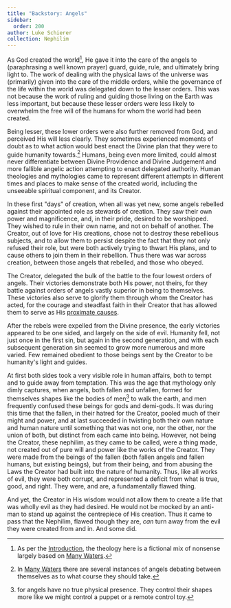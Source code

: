 ```yaml
---
title: "Backstory: Angels"
sidebar:
  order: 200
author: Luke Schierer
collection: Nephilim
---
```


As God created the world[^241120-1], He gave it into the care of the angels to (paraphrasing a well known prayer) guard, guide, rule, and ultimately bring light to. The work of dealing with the physical laws of the universe was (primarily) given into the care of the middle orders, while the governance of the life within the world was delegated down to the lesser orders. This was not because the work of ruling and guiding those living on the Earth was less important, but because these lesser orders were less likely to overwhelm the free will of the humans for whom the world had been created.

Being lesser, these lower orders were also further removed from God, and perceived His will less clearly. They sometimes experienced moments of doubt as to what action would best enact the Divine plan that they were to guide humanity towards.[^241120-2] Humans, being even more limited, could almost never differentiate between Divine Providence and Divine Judgement and more fallible angelic action attempting to enact delegated authority. Human theologies and mythologies came to represent different attempts in different times and places to make sense of the created world, including the unseeable spiritual component, and its Creator.

In these first "days" of creation, when all was yet new, some angels rebelled against their appointed role as stewards of creation. They saw their own power and magnificence, and, in their pride, desired to be worshipped. They wished to rule in their own name, and not on behalf of another. The Creator, out of love for His creations, chose not to destroy these rebellious subjects, and to allow them to persist despite the fact that they not only refused their role, but were both actively trying to thwart His plans, and to cause others to join them in their rebellion. Thus there was war across creation, between those angels that rebelled, and those who obeyed.

The Creator, delegated the bulk of the battle to the four lowest orders of angels. Their victories demonstrate both His power, not theirs, for they battle against orders of angels vastly superior in being to themselves. These victories also serve to glorify them through whom the Creator has acted, for the courage and steadfast faith in their Creator that has allowed them to serve as His [proximate causes].

After the rebels were expelled from the Divine presence, the early victories appeared to be one sided, and largely on the side of evil. Humanity fell, not just once in the first sin, but again in the second generation, and with each subsequent generation sin seemed to grow more numerous and more varied. Few remained obedient to those beings sent by the Creator to be humanity's light and guides.

At first both sides took a very visible role in human affairs, both to tempt and to guide away from temptation. This was the age that mythology only dimly captures, when angels, both fallen and unfallen, formed for themselves shapes like the bodies of men[^241120-3] to walk the earth, and men frequently confused these beings for gods and demi-gods. It was during this time that the fallen, in their hatred for the Creator, pooled much of their might and power, and at last succeeded in twisting both their own nature and human nature until something that was not one, nor the other, nor the union of both, but distinct from each came into being. However, not being the Creator, these nephilim, as they came to be called, were a thing made, not created out of pure will and power like the works of the Creator. They were made from the beings of the fallen (both fallen angels and fallen humans, but existing beings), but from their being, and from abusing the Laws the Creator had built into the nature of humanity. Thus, like all works of evil, they were both corrupt, and represented a deficit from what is true, good, and right. They were, and are, a fundamentally flawed thing.

And yet, the Creator in His wisdom would not allow them to create a life that was wholly evil as they had desired. He would not be mocked by an anti-man to stand up against the centrepiece of His creation. Thus it came to pass that the Nephilim, flawed though they are, _can_ turn away from the evil they were created from and in. And some did.

[^241120-2]: In [Many Waters] there are several instances of angels debating between themselves as to what course they should take.

[^241120-1]: As per the [Introduction], the theology here is a fictional mix of nonsense largely based on [Many Waters].

[Introduction]: /fanfiction/harry_potter_-_nephilim/introduction/
[Many Waters]: https://wikipedia.org/wiki/Many_Waters
[proximate causes]: https://wikipedia.org/wiki/Proximate_cause

[^241120-3]: for angels have no true physical presence. They control their shapes more like we might control a puppet or a remote control toy.
